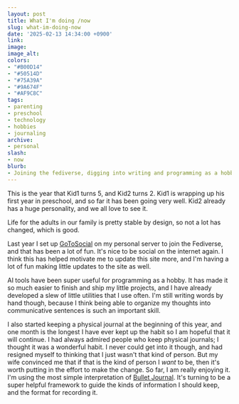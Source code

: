```yaml
---
layout: post
title: What I'm doing /now
slug: what-im-doing-now
date: '2025-02-13 14:34:00 +0900'
link:
image:
image_alt:
colors:
- "#B00D14"
- "#50514D"
- "#75A39A"
- "#9A674F"
- "#AF9C8C"
tags:
- parenting
- preschool
- technology
- hobbies
- journaling
archive:
- personal
slash:
- now
blurb:
- Joining the fediverse, digging into writing and programming as a hobby, and learning to keep a physical journal.
---
```


This is the year that Kid1 turns 5, and Kid2 turns 2. Kid1 is wrapping up his first year in preschool, and so far it has been going very well. Kid2 already has a huge personality, and we all love to see it.

Life for the adults in our family is pretty stable by design, so not a lot has changed, which is good.

Last year I set up [GoToSocial](https://gotosocial.org) on my personal server to join the Fediverse, and that has been a lot of fun. It's nice to be social on the internet again. I think this has helped motivate me to update this site more, and I'm having a lot of fun making little updates to the site as well.

AI tools have been super useful for programming as a hobby. It has made it so much easier to finish and ship my little projects, and I have already developed a slew of little utilities that I use often. I'm still writing words by hand though, because I think being able to organize my thoughts into communicative sentences is such an important skill.

I also started keeping a physical journal at the beginning of this year, and one month is the longest I have ever kept up the habit so I am hopeful that it will continue. I had always admired people who keep physical journals; I thought it was a wonderful habit. I never could get into it though, and had resigned myself to thinking that I just wasn't that kind of person. But my wife convinced me that if that is the kind of person I _want_ to be, then it's worth putting in the effort to make the change. So far, I am really enjoying it. I'm using the most simple interpretation of [Bullet Journal](https://bulletjournal.com). It's turning to be a super helpful framework to guide the kinds of information I should keep, and the format for recording it.
